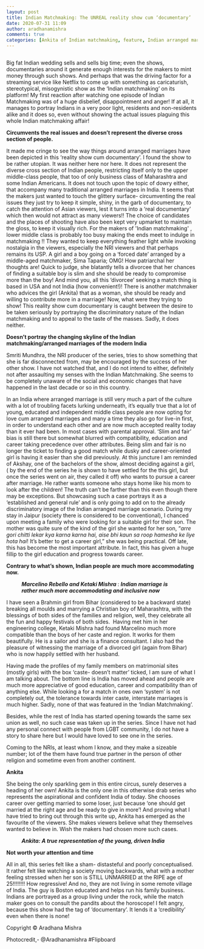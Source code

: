 ```yaml
---
layout: post
title: Indian Matchmaking: The UNREAL reality show cum ‘documentary’
date: 2020-07-31 11:09
author: aradhanamishra
comments: true
categories: [Ankita of Indian matchmaking, feature, Indian arranged marriage, Indian matchmaking, Indian matchmaking on netflix, netflix, Social]
---
```

<!-- wp:image {"align":"center","id":1292,"sizeSlug":"large"} -->
<figure><img src="http://www.aradhanamishra.com/wp-content/uploads/2020/07/indian-matchmaking.jpg" alt="" /></figure>
<!-- /wp:image -->

<!-- wp:paragraph -->
<p>Big fat Indian wedding sells and sells big time; even the shows, documentaries around it generate enough interests for the makers to mint money through such shows. And perhaps that was the driving factor for a streaming service like Netflix to come up with something as caricaturish, stereotypical, misogynistic show as the ‘Indian matchmaking’ on its platform! My first reaction after watching one episode of Indian Matchmaking was of a huge disbelief, disappointment and anger! If at all, it manages to portray Indians in a very poor light, residents and non-residents alike and it does so, even without showing the actual issues plaguing this whole Indian matchmaking affair!</p>
<p>
<!-- /wp:paragraph -->

<!-- wp:paragraph -->
</p>
<p><strong>Circumvents the real issues and doesn’t represent the diverse cross section of people. </strong></p>
<p>
<!-- /wp:paragraph -->

<!-- wp:paragraph -->
</p>
<p>It made me cringe to see the way things around arranged marriages have been depicted in this ‘reality show cum documentary’. I found the show to be rather utopian. It was neither here nor here. It does not represent the diverse cross section of Indian people, restricting itself only to the upper middle-class people, that too of only business class of Maharashtra and some Indian Americans. It does not touch upon the topic of dowry either, that accompany many traditional arranged marriages in India. It seems that the makers just wanted to touch the glittery surface- circumventing the real issues they just try to keep it simple, shiny, in the garb of documentary, to catch the attention of Asian viewers, lest it turns into a ‘real documentary’ which then would not attract as many viewers!! The choice of candidates and the places of shooting have also been kept very upmarket to maintain the gloss, to keep it visually rich. For the makers of 'Indian matchmaking' , lower middle class is probably too busy making the ends meet to indulge in matchmaking !! They wanted to keep everything feather light while invoking nostalgia in the viewers, especially the NRI viewers and that perhaps remains its USP. A girl and a boy going on a ‘forced date’ arranged by a middle-aged matchmaker, Sima Taparia; OMG! How patriarchal her thoughts are! Quick to judge, she blatantly tells a divorcee that her chances of finding a suitable boy is slim and she should be ready to compromise more than the boy! And mind you, all this ‘divorcee’ seeking a match thing is based in USA and not India (how convenient!)! There is another matchmaker who advices the girl (Ankita) that as a woman, she should be ready and willing to contribute more in a marriage! Now, what were they trying to show! This reality show cum documentary is caught between the desire to be taken seriously by portraying the discriminatory nature of the Indian matchmaking and to appeal to the taste of the masses. Sadly, it does neither.</p>
<p>
<!-- /wp:paragraph -->

<!-- wp:paragraph -->
</p>
<p><strong>Doesn’t portray the changing skyline of the Indian matchmaking/arranged marriages of the modern India</strong></p>
<p>
<!-- /wp:paragraph -->

<!-- wp:paragraph -->
</p>
<p>Smriti Mundhra, the NRI producer of the series, tries to show something that she is far disconnected from, may be encouraged by the success of her other show. I have not watched that, and I do not intend to either, definitely not after assaulting my senses with the Indian Matchmaking. She seems to be completely unaware of the social and economic changes that have happened in the last decade or so in this country.</p>
<p>
<!-- /wp:paragraph -->

<!-- wp:paragraph -->
</p>
<p>In an India where arranged marriage is still very much a part of the culture with a lot of troubling facets lurking underneath, it’s equally true that a lot of young, educated and independent middle class people are now opting for love cum arranged marriages and many a time they also go for live-in first, in order to understand each other and are now much accepted reality today than it ever had been. In most cases with parental approval. ‘Slim and fair’ bias is still there but somewhat blurred with compatibility, education and career taking precedence over other attributes. Being slim and fair is no longer the ticket to finding a good match while dusky and career-oriented girl is having it easier than she did previously. At this juncture I am reminded of Akshay, one of the bachelors of the show, almost deciding against a girl, ( by the end of the series he is shown to have settled for the this girl, but once the series went on air, they called it off) who wants to pursue a career after marriage. He rather wants someone who stays home like his mom to look after the children! The truth can’t be farther than this even though there may be exceptions. But showcasing such a case portrays it as a ‘established and general rule’ and is only going to add on to the already discriminatory image of the Indian arranged marriage scenario. During my stay in Jaipur (society there is considered to be conventional), I chanced upon meeting a family who were looking for a suitable girl for their son. The mother was quite sure of the kind of the girl she wanted for her son, “<em>arre gori chitti lekar kya karna karna hai, aise bhi kaun sa roop hamesha ke liye hota hai</em>! It’s better to get a career girl,” she was being practical. Off late, this has become the most important attribute. In fact, this has given a huge fillip to the girl education and progress towards career.</p>
<p>
<!-- /wp:paragraph -->

<!-- wp:paragraph -->
</p>
<p><strong>Contrary to what’s shown, Indian people are much more accommodating now.</strong></p>
<p>
<!-- /wp:paragraph -->

<!-- wp:image {"align":"center","id":1290,"sizeSlug":"large"} -->
</p>
<figure><img src="http://www.aradhanamishra.com/wp-content/uploads/2020/07/IMG_0790-683x1024.jpg" alt="" />
<figcaption><em><strong>Marcelino Rebello and Ketaki Mishra </strong></em>: <strong><em>Indian marriage is</em></strong><em><b> rather much more accommodating and inclusive now</b></em></figcaption>
</figure>
<!-- /wp:image -->

<!-- wp:paragraph -->
<p>I have seen a Brahmin girl from Bihar (considered to be a backward state) breaking all moulds and marrying a Christian boy of Maharashtra, with the blessings of both sides of the families and religion, well, they celebrate all the fun and happy festivals of both sides.  Having met him in her engineering college, Ketaki Mishra had found Marcelino much more compatible than the boys of her caste and region. It works for them beautifully. He is a sailor and she is a finance consultant. I also had the pleasure of witnessing the marriage of a divorced girl (again from Bihar) who is now happily settled with her husband.</p>
<p>
<!-- /wp:paragraph -->

<!-- wp:paragraph -->
</p>
<p>Having made the profiles of my family members on matrimonial sites (mostly girls) with the box ‘caste- doesn’t matter’ ticked, I am sure of what I am talking about. The bottom line is India has moved ahead and people are much more appreciative of good education, career and compatibility than of anything else. While looking a for a match in ones own ‘system’ is not completely out, the tolerance towards inter caste, interstate marriages is much higher. Sadly, none of that was featured in the ‘Indian Matchmaking’.</p>
<p>
<!-- /wp:paragraph -->

<!-- wp:paragraph -->
</p>
<p>Besides, while the rest of India has started opening towards the same sex union as well, no such case was taken up in the series. Since I have not had any personal connect with people from LGBT community, I do not have a story to share here but I would have loved to see one in the series.</p>
<p>
<!-- /wp:paragraph -->

<!-- wp:paragraph -->
</p>
<p>Coming to the NRIs, at least whom I know, and they make a sizeable number; lot of the them have found true partner in the person of other religion and sometime even from another continent.</p>
<p>
<!-- /wp:paragraph -->

<!-- wp:paragraph -->
</p>
<p><strong>Ankita</strong></p>
<p>
<!-- /wp:paragraph -->

<!-- wp:paragraph -->
</p>
<p>She being the only sparkling gem in this entire circus, surely deserves a heading of her own! Ankita is the only one in this otherwise drab series who represents the aspirational and confident India of today. She chooses career over getting married to some loser, just because ‘one should get married at the right age and be ready to give in more’! And proving what I have tried to bring out through this write up, Ankita has emerged as the favourite of the viewers. She makes viewers believe what they themselves wanted to believe in. Wish the makers had chosen more such cases.</p>
<p>
<!-- /wp:paragraph -->

<!-- wp:image {"align":"center","id":1291,"sizeSlug":"large"} -->
</p>
<figure><img src="http://www.aradhanamishra.com/wp-content/uploads/2020/07/ankita.png" alt="" />
<figcaption><strong><em>Ankita: A true representation of the young, driven India</em></strong></figcaption>
</figure>
<!-- /wp:image -->

<!-- wp:paragraph -->
<p><strong>Not worth your attention and time</strong></p>
<p>
<!-- /wp:paragraph -->

<!-- wp:paragraph -->
</p>
<p>All in all, this series felt like a sham- distasteful and poorly conceptualised. It rather felt like watching a society moving backwards, what with a mother feeling stressed when her son is STILL UNMARRIED at the RIPE age of 25!!!!!!!! How regressive! And no, they are not living in some remote village of India. The guy is Boston educated and helps run his family business. Indians are portrayed as a group living under the rock, while the match maker goes on to consult the pandits about the horoscope! I felt angry, because this show had the tag of ‘documentary’. It lends it a ‘credibility’ even when there is none!</p>
<p>
<!-- /wp:paragraph -->

<!-- wp:paragraph -->
</p>
<p>Copyright © Aradhana Mishra</p>
<p>
<!-- /wp:paragraph -->

<!-- wp:paragraph -->
</p>
<p>Photocredit,- @Aradhanamishra #Flipboard</p>
<!-- /wp:paragraph -->
